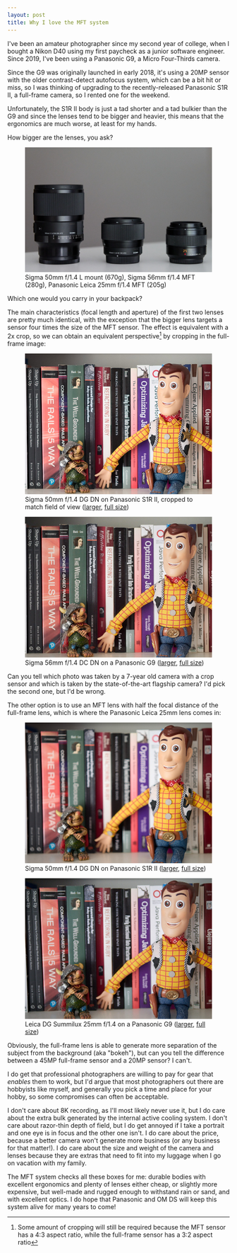 ```yaml
---
layout: post
title: Why I love the MFT system
---
```


I've been an amateur photographer since my second year of college, when I bought a Nikon D40 using my first paycheck as a junior software engineer. Since 2019, I've been using a Panasonic G9, a Micro Four-Thirds camera.

Since the G9 was originally launched in early 2018, it's using a 20MP sensor with the older contrast-detect autofocus system, which can be a bit hit or miss, so I was thinking of upgrading to the recently-released Panasonic S1R II, a full-frame camera, so I rented one for the weekend.

Unfortunately, the S1R II body is just a tad shorter and a tad bulkier than the G9 and since the lenses tend to be bigger and heavier, this means that the ergonomics are much worse, at least for my hands.

How bigger are the lenses, you ask? 

<figure>
  <img src="/assets/img/2025/full-frame-vs-mft-lenses.jpg" alt="Sigma 50mm FF, Sigma 56mm MFT, and Panasonic Leica 25mm MFT">
    <figcaption>Sigma 50mm f/1.4 L mount (670g), Sigma 56mm f/1.4 MFT (280g), Panasonic Leica 25mm f/1.4 MFT (205g)</figcaption>
</figure>

Which one would you carry in your backpack?

The main characteristics (focal length and aperture) of the first two lenses are pretty much identical, with the exception that the bigger lens targets a sensor four times the size of the MFT sensor. The effect is equivalent with a 2x crop, so we can obtain an equivalent perspective[^1] by cropping in the full-frame image:

<figure>
    <img src="/assets/img/2025/ff-sigma-cropped-thumb.jpg" alt="Cropped photo with a Sigma 50mm f/1.4 on a Panasonic S1R II">
    <figcaption>Sigma 50mm f/1.4 DG DN on Panasonic S1R II, cropped to match field of view (<a href="/assets/img/2025/ff-sigma-cropped-large.jpg">larger</a>, <a href="/assets/img/2025/ff-sigma-cropped-full.jpg">full size</a>)</figcaption>
</figure>

<figure>
    <img src="/assets/img/2025/mft-sigma-thumb.jpg" alt="Sigma 56mmm f/1.4 DC DN on a Panasonic G9">
    <figcaption>Sigma 56mm f/1.4 DC DN on a Panasonic G9 (<a href="/assets/img/2025/mft-sigma-large.jpg">larger</a>, <a href="/assets/img/2025/mft-sigma-full.jpg">full size</a>)</figcaption>
</figure>

Can you tell which photo was taken by a 7-year old camera with a crop sensor and which is taken by the state-of-the-art flagship camera? I'd pick the second one, but I'd be wrong.

The other option is to use an MFT lens with half the focal distance of the full-frame lens, which is where the Panasonic Leica 25mm lens comes in:


<figure>
    <img src="/assets/img/2025/ff-sigma-thumb.jpg" alt="Sigma 50mm f/1.4 on a Panasonic S1R II">
    <figcaption>Sigma 50mm f/1.4 DG DN on Panasonic S1R II (<a href="/assets/img/2025/ff-sigma-large.jpg">larger</a>, <a href="/assets/img/2025/ff-sigma-full.jpg">full size</a>)</figcaption>
</figure>

<figure>
    <img src="/assets/img/2025/mft-panaleica-thumb.jpg" alt="Leica DG Summilux 25mm f/1.4 on a Panasonic G9">
    <figcaption>Leica DG Summilux 25mm f/1.4 on a Panasonic G9 (<a href="/assets/img/2025/mft-panaleica-large.jpg">larger</a>, <a href="/assets/img/2025/mft-panaleica-full.jpg">full size</a>)</figcaption>
</figure>

Obviously, the full-frame lens is able to generate more separation of the subject from the background (aka "bokeh"), but can you tell the difference between a 45MP full-frame sensor and a 20MP sensor? I can't.

I do get that professional photographers are willing to pay for gear that *enables* them to work, but I'd argue that most photographers out there are hobbyists like myself, and generally you pick a time and place for your hobby, so some compromises can often be acceptable.

I don't care about 8K recording, as I'll most likely never use it, but I do care about the extra bulk generated by the internal active cooling system. I don't care about razor-thin depth of field, but I do get annoyed if I take a portrait and one eye is in focus and the other one isn't. I do care about the price, because a better camera won't generate more business (or any business for that matter!). I do care about the size and weight of the camera and lenses because they are extras that need to fit into my luggage when I go on vacation with my family.

The MFT system checks all these boxes for me: durable bodies with excellent ergonomics and plenty of lenses either cheap, or slightly more expensive, but well-made and rugged enough to withstand rain or sand, and with excellent optics. I do hope that Panasonic and OM DS will keep this system alive for many years to come!

[^1]: Some amount of cropping will still be required because the MFT sensor has a 4:3 aspect ratio, while the full-frame sensor has a 3:2 aspect ratio